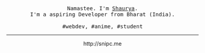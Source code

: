 <p align="center">
  <br>
  <br>
  <br>
  <samp>Namastee. I'm <a href="https://github.com/realsnipc">Shaurya</a>.<br> I'm a aspiring Developer from Bharat (India).<br><br>#webdev, #anime, #student</samp>
  <br>
<!--   <br>
  <br>
  <br> -->
<!--   <img src="preview.gif" width="350"/> -->
<!--   <img src="https://i.gifer.com/2iFb.gif" width="350" /> -->
</p>

------------
<p align="center">http://snipc.me</p>
